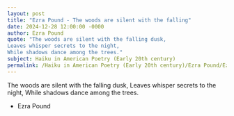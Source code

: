 ```yaml
---
layout: post
title: "Ezra Pound - The woods are silent with the falling"
date: 2024-12-28 12:00:00 -0000
author: Ezra Pound
quote: "The woods are silent with the falling dusk,
Leaves whisper secrets to the night,
While shadows dance among the trees."
subject: Haiku in American Poetry (Early 20th century)
permalink: /Haiku in American Poetry (Early 20th century)/Ezra Pound/Ezra Pound - The woods are silent with the falling
---
```


The woods are silent with the falling dusk,
Leaves whisper secrets to the night,
While shadows dance among the trees.

- Ezra Pound
